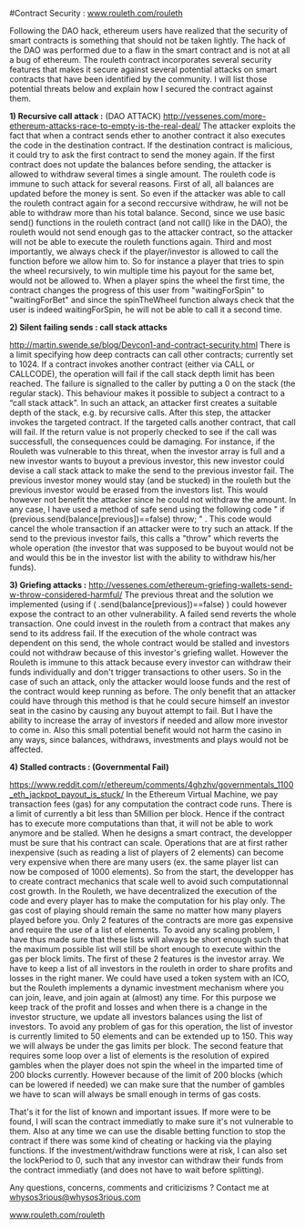 #Contract Security :
www.rouleth.com/rouleth

Following the DAO hack, ethereum users have realized that the security of smart contracts is something that should not be taken lightly. The hack of the DAO was performed due to a flaw in the smart contract and is not at all a bug of ethereum. The rouleth contract incorporates several security features that makes it secure against several potential attacks on smart contracts that have been identified by the community. I will list those potential threats below and explain how I secured the contract against them.

**1) Recursive call attack :** (DAO ATTACK)
http://vessenes.com/more-ethereum-attacks-race-to-empty-is-the-real-deal/ 
The attacker exploits the fact that when a contract sends ether to another contract it also executes the code in the destination contract. If the destination contract is malicious, it could try to ask the first contract to send the money again. If the first contract does not update the balances before sending, the attacker is allowed to withdraw several times a single amount. The rouleth code is immune to such attack for several reasons. First of all, all balances are updated before the money is sent. So even if the attacker was able to call the rouleth contract again for a second reccursive withdraw, he will not be able to withdraw more than his total balance. Second, since we use basic send() functions in the rouleth contract (and not call() like in the DAO), the rouleth would not send enough gas to the attacker contract, so the attacker will not be able to execute the rouleth functions again. Third and most importantly, we always check if the player/investor is allowed to call the function before we allow him to. So for instance a player that tries to spin the wheel recursively, to win multiple time his payout for the same bet, would not be allowed to. When a player spins the wheel the first time, the contract changes the progress of this user from "waitingForSpin" to "waitingForBet" and since the spinTheWheel function always check that the user is indeed waitingForSpin, he will not be able to call it a second time.

**2) Silent failing sends : call stack attacks**

http://martin.swende.se/blog/Devcon1-and-contract-security.html There is a limit specifying how deep contracts can call other contracts; currently set to 1024. If a contract invokes another contract (either via CALL or CALLCODE), the operation will fail if the call stack depth limit has been reached. The failure is signalled to the caller by putting a 0 on the stack (the regular stack). This behaviour makes it possible to subject a contract to a “call stack attack”. In such an attack, an attacker first creates a suitable depth of the stack, e.g. by recursive calls. After this step, the attacker invokes the targeted contract. If the targeted calls another contract, that call will fail. If the return value is not properly checked to see if the call was successfull, the consequences could be damaging. For instance, if the Rouleth was vulnerable to this threat, when the investor array is full and a new investor wants to buyout a previous investor, this new investor could devise a call stack attack to make the send to the previous investor fail. The previous investor money would stay (and be stucked) in the rouleth but the previous investor would be erased from the investors list. This would however not benefit the attacker since he could not withdraw the amount. In any case, I have used a method of safe send using the following code " if (previous.send(balance[previous])==false) throw; " . This code would cancel the whole transaction if an attacker were to try such an attack. If the send to the previous investor fails, this calls a "throw" which reverts the whole operation (the investor that was supposed to be buyout would not be and would this be in the investor list with the ability to withdraw his/her funds).

**3) Griefing attacks :**
http://vessenes.com/ethereum-griefing-wallets-send-w-throw-considered-harmful/
The previous threat and the solution we implemented (using if ( .send(balance[previous])==false) ) could however expose the contract to an other vulnerability. A failed send reverts the whole transaction. One could invest in the rouleth from a contract that makes any send to its address fail. If the execution of the whole contract was dependent on this send, the whole contract would be stalled and investors could not withdraw because of this investor's griefing wallet. However the Rouleth is immune to this attack because every investor can withdraw their funds individually and don't trigger transactions to other users. So in the case of such an attack, only the attacker would loose funds and the rest of the contract would keep running as before. The only benefit that an attacker could have through this method is that he could secure himself an investor seat in the casino by causing any buyout attempt to fail. But I have the ability to increase the array of investors if needed and allow more investor to come in. Also this small potential benefit would not harm the casino in any ways, since balances, withdraws, investments and plays would not be affected.

**4) Stalled contracts : (Governmental Fail)**

https://www.reddit.com/r/ethereum/comments/4ghzhv/governmentals_1100_eth_jackpot_payout_is_stuck/ 
In the Ethereum Virtual Machine, we pay transaction fees (gas) for any computation the contract code runs. There is a limit of currently a bit less than 5Million per block. Hence if the contract has to execute more computations than that, it will not be able to work anymore and be stalled. When he designs a smart contract, the developper must be sure that his contract can scale. Operations that are at first rather inexpensive (such as reading a list of players of 2 elements) can become very expensive when there are many users (ex. the same player list can now be composed of 1000 elements). So from the start, the developper has to create contract mechanics that scale well to avoid such computationnal cost growth. In the Rouleth, we have decentralized the execution of the code and every player has to make the computation for his play only. The gas cost of playing should remain the same no matter how many players played before you. Only 2 features of the contracts are more gas expensive and require the use of a list of elements. To avoid any scaling problem, I have thus made sure that these lists will always be short enough such that the maximum possible list will still be short enough to execute within the gas per block limits. The first of these 2 features is the investor array. We have to keep a list of all investors in the rouleth in order to share profits and losses in the right maner. We could have used a token system with an ICO, but the Rouleth implements a dynamic investment mechanism where you can join, leave, and join again at (almost) any time. For this purpose we keep track of the profit and losses and when there is a change in the investor structure, we update all investors balances using the list of investors. To avoid any problem of gas for this operation, the list of investor is currently limited to 50 elements and can be extended up to 150. This way we will always be under the gas limits per block. The second feature that requires some loop over a list of elements is the resolution of expired gambles when the player does not spin the wheel in the imparted time of 200 blocks currently. However because of the limit of 200 blocks (which can be lowered if needed) we can make sure that the number of gambles we have to scan will always be small enough in terms of gas costs.

That's it for the list of known and important issues. If more were to be found, I will scan the contract immediatly to make sure it's not vulnerable to them. Also at any time we can use the disable betting function to stop the contract if there was some kind of cheating or hacking via the playing functions. If the investment/withdraw functions were at risk, I can also set the lockPeriod to 0, such that any investor can withdraw their funds from the contract immediatly (and does not have to wait before splitting).

Any questions, concerns, comments and criticizisms ? Contact me at whysos3rious@whysos3rious.com

www.rouleth.com/rouleth
